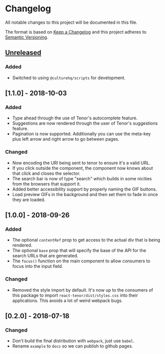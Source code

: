 # Changelog

All notable changes to this project will be documented in this file.

The format is based on [Keep a Changelog](http://keepachangelog.com/en/1.0.0/) and this project adheres to [Semantic Versioning](http://semver.org/spec/v2.0.0.html).

## [Unreleased]
### Added
- Switched to using `@culturehq/scripts` for development.

## [1.1.0] - 2018-10-03
### Added
- Type ahead through the use of Tenor's autocomplete feature.
- Suggestions are now rendered through the user of Tenor's suggestions feature.
- Pagination is now supported. Additionally you can use the meta-key plus left arrow and right arrow to go between pages.

### Changed
- Now encoding the URI being sent to tenor to ensure it's a valid URL.
- If you click outside the component, the component now knows about that click and closes the selector.
- The search bar is now of type "search" which builds in some nicities from the browsers that support it.
- Added better accessibility support by properly naming the GIF buttons.
- Load preview GIFs in the background and then set them to fade in once they are loaded.

## [1.0.0] - 2018-09-26
### Added
- The optional `contentRef` prop to get access to the actual div that is being rendered.
- The optional `base` prop that will specify the base of the API for the search URLs that are generated.
- The `focus()` function on the main component to allow consumers to focus into the input field.

### Changed
- Removed the style import by default. It's now up to the consumers of this package to import `react-tenor/dist/styles.css` into their applications. This avoids a lot of weird webpack bugs.

## [0.2.0] - 2018-07-18
### Changed
- Don't build the final distribution with `webpack`, just use `babel`.
- Rename `example` to `docs` so we can publish to github pages.

[Unreleased]: https://github.com/CultureHQ/components/compare/v0.2.0...HEAD
[0.0.2]: https://github.com/CultureHQ/components/compare/v0.1.0...v0.2.0

